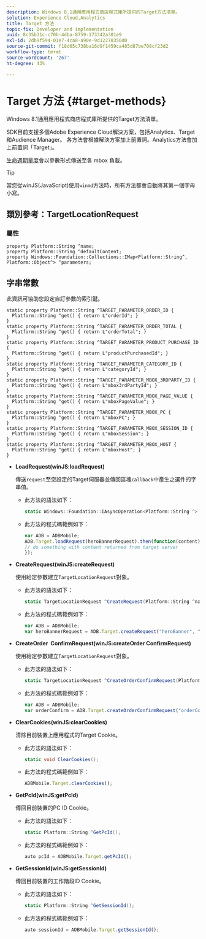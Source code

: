 ```yaml
---
description: Windows 8.1通用應用程式商店程式庫所提供的Target方法清單。
solution: Experience Cloud,Analytics
title: Target 方法
topic-fix: Developer and implementation
uuid: 8c35b31c-c70b-4dba-8759-173342a301e9
exl-id: 2db9f594-01e7-4ca8-a90e-9d12278350d0
source-git-commit: f18d65c738ba16d9f1459ca485d87be708cf23d2
workflow-type: tm+mt
source-wordcount: '267'
ht-degree: 43%

---
```


# Target 方法 {#target-methods}

Windows 8.1通用應用程式商店程式庫所提供的Target方法清單。

SDK目前支援多個Adobe Experience Cloud解決方案，包括Analytics、Target和Audience Manager。 各方法會根據解決方案加上前置詞。Analytics方法會加上前置詞「Target」。

[生命週期量度](/help/windows-appstore/metrics.md)會以參數形式傳送至各 mbox 負載。

>[!TIP]
>
>當您從winJS(JavaScript)使用`winmd`方法時，所有方法都會自動將其第一個字母小寫。

## 類別參考：TargetLocationRequest

### 屬性

```
property Platform::String ^name; 
property Platform::String ^defaultContent; 
property Windows::Foundation::Collections::IMap<Platform::String^, Platform::Object^> ^parameters;
```

## 字串常數

此資訊可協助您設定自訂參數的索引鍵。

```
static property Platform::String ^TARGET_PARAMETER_ORDER_ID { 
  Platform::String ^get() { return L"orderId"; } 
} 
static property Platform::String ^TARGET_PARAMETER_ORDER_TOTAL { 
  Platform::String ^get() { return L"orderTotal"; } 
} 
static property Platform::String ^TARGET_PARAMETER_PRODUCT_PURCHASE_ID { 
  Platform::String ^get() { return L"productPurchasedId"; } 
} 
static property Platform::String ^TARGET_PARAMETER_CATEGORY_ID { 
  Platform::String ^get() { return L"categoryId"; } 
} 
static property Platform::String ^TARGET_PARAMETER_MBOX_3RDPARTY_ID { 
  Platform::String ^get() { return L"mbox3rdPartyId"; } 
} 
static property Platform::String ^TARGET_PARAMETER_MBOX_PAGE_VALUE { 
  Platform::String ^get() { return L"mboxPageValue"; } 
} 
static property Platform::String ^TARGET_PARAMETER_MBOX_PC { 
  Platform::String ^get() { return L"mboxPC"; } 
} 
static property Platform::String ^TARGET_PARAMETER_MBOX_SESSION_ID { 
  Platform::String ^get() { return L"mboxSession"; } 
} 
static property Platform::String ^TARGET_PARAMETER_MBOX_HOST { 
  Platform::String ^get() { return L"mboxHost"; } 
}
```

* **LoadRequest(winJS:loadRequest)**

   傳送`request`至您設定的Target伺服器並傳回區塊`callback`中產生之選件的字串值。

   * 此方法的語法如下：

      ```csharp
      static Windows::Foundation::IAsyncOperation<Platform::String ^> ^LoadRequest(TargetLocationRequest ^request);
      ```

   * 此方法的程式碼範例如下：

      ```js
      var ADB = ADBMobile; 
      ADB.Target.loadRequest(heroBannerRequest).then(function(content) { 
      // do something with content returned from target server 
      });
      ```

* **CreateRequest(winJS:createRequest)**

   使用給定參數建立`TargetLocationRequest`對象。

   * 此方法的語法如下：

      ```csharp
      static TargetLocationRequest ^CreateRequest(Platform::String ^name, Platform::String ^defaultContent, Windows::Foundation::Collections::IMap<Platform::String^, Platform::Object^> ^parameters); 
      ```

   * 此方法的程式碼範例如下：

      ```js
      var ADB = ADBMobile; 
      var heroBannerRequest = ADB.Target.createRequest("heroBanner", "default.png", null); 
      ```

* **CreateOrder &#x200B; ConfirmRequest(winJS:createOrder &#x200B; ConfirmRequest)**

   使用給定參數建立`TargetLocationRequest`對象。

   * 此方法的語法如下：

      ```csharp
      static TargetLocationRequest ^CreateOrderConfirmRequest(Platform::String ^name, Platform::String ^orderId, Platform::String ^orderTotal, Platform::String ^productPurchasedId, Windows::Foundation::Collections::IMap<Platform::String^, Platform::Object> ^parameters); 
      ```

   * 此方法的程式碼範例如下：

      ```js
      var ADB = ADBMobile; 
      var orderConfirm = ADB.Target.createOrderConfirmRequest("orderConfirm", "order", "47.88", "3722", null); 
      ```

* **ClearCookies(winJS:clearCookies)**

   清除目前裝置上應用程式的Target Cookie。

   * 此方法的語法如下：

      ```csharp
      static void ClearCookies(); 
      ```

   * 此方法的程式碼範例如下：

      ```js
      ADBMobile.Target.clearCookies();
      ```

* **GetPcId(winJS:getPcId)**

   傳回目前裝置的PC ID Cookie。

   * 此方法的語法如下：

      ```csharp
      static Platform::String ^GetPcId();
      ```

   * 此方法的程式碼範例如下：

      ```js
      auto pcId = ADBMobile.Target.getPcId(); 
      ```

* **GetSessionId(winJS:getSessionId)**

   傳回目前裝置的工作階段ID Cookie。

   * 此方法的語法如下：

      ```csharp
      static Platform::String ^GetSessionId(); 
      ```

   * 此方法的程式碼範例如下：

      ```js
      auto sessionId = ADBMobile.Target.getSessionId(); 
      ```

